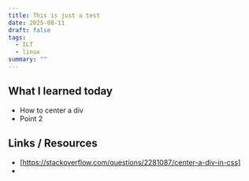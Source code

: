 ```yaml
---
title: This is just a test
date: 2025-08-11
draft: false
tags:
  - ILT
  - linux
summary: ""
---
```


## What I learned today
- How to center a div
- Point 2

## Links / Resources
- [https://stackoverflow.com/questions/2281087/center-a-div-in-css]
- 
